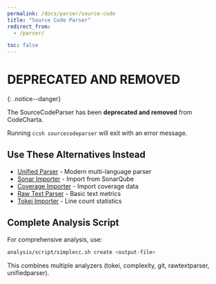 ```yaml
---
permalink: /docs/parser/source-code
title: "Source Code Parser"
redirect_from:
  - /parser/

toc: false
---
```


# DEPRECATED AND REMOVED

{: .notice--danger}

The SourceCodeParser has been **deprecated and removed** from CodeCharta.

Running `ccsh sourcecodeparser` will exit with an error message.

## Use These Alternatives Instead

- [Unified Parser](/docs/parser/unified) - Modern multi-language parser
- [Sonar Importer](/docs/importer/sonar) - Import from SonarQube
- [Coverage Importer](/docs/importer/coverage) - Import coverage data
- [Raw Text Parser](/docs/parser/raw-text) - Basic text metrics
- [Tokei Importer](/docs/importer/tokei) - Line count statistics

## Complete Analysis Script

For comprehensive analysis, use:

```bash
analysis/script/simplecc.sh create <output-file>
```

This combines multiple analyzers (tokei, complexity, git, rawtextparser, unifiedparser).

